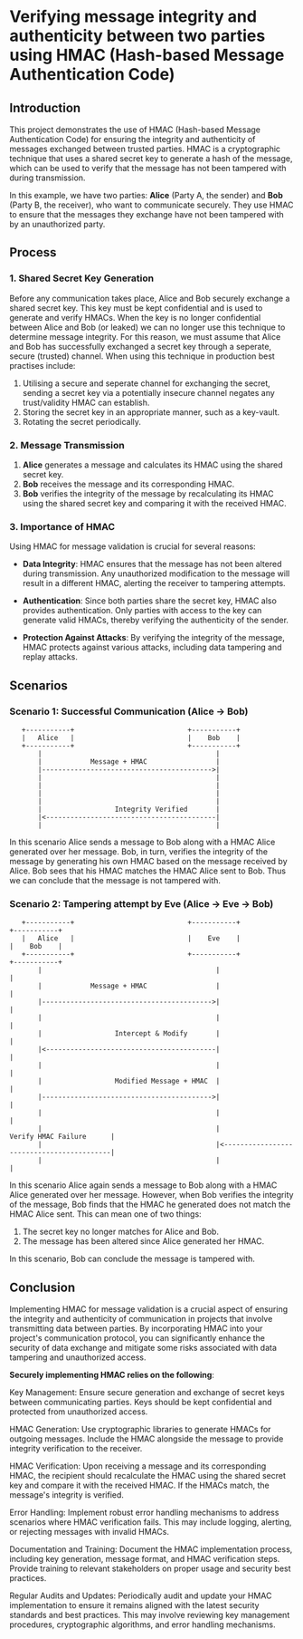 # Verifying message integrity and authenticity between two parties using HMAC (Hash-based Message Authentication Code)
## Introduction
This project demonstrates the use of HMAC (Hash-based Message Authentication Code) for ensuring the integrity and authenticity of messages exchanged between trusted parties. HMAC is a cryptographic technique that uses a shared secret key to generate a hash of the message, which can be used to verify that the message has not been tampered with during transmission.

In this example, we have two parties: **Alice** (Party A, the sender) and **Bob** (Party B, the receiver), who want to communicate securely. They use HMAC to ensure that the messages they exchange have not been tampered with by an unauthorized party.

## Process

### 1. Shared Secret Key Generation

Before any communication takes place, Alice and Bob securely exchange a shared secret key. This key must be kept confidential and is used to generate and verify HMACs. When the key is no longer confidential between Alice and Bob (or leaked) we can no longer use this technique to determine message integrity. For this reason, we must assume that Alice and Bob has successfully exchanged a secret key through a seperate, secure (trusted) channel.
When using this technique in production best practises include:
1. Utilising a secure and seperate channel for exchanging the secret, sending a secret key via a potentially insecure channel negates any trust/validity HMAC can establish.
2. Storing the secret key in an appropriate manner, such as a key-vault.
3. Rotating the secret periodically.

### 2. Message Transmission

1. **Alice** generates a message and calculates its HMAC using the shared secret key.
2. **Bob** receives the message and its corresponding HMAC.
3. **Bob** verifies the integrity of the message by recalculating its HMAC using the shared secret key and comparing it with the received HMAC.

### 3. Importance of HMAC

Using HMAC for message validation is crucial for several reasons:

- **Data Integrity**: HMAC ensures that the message has not been altered during transmission. Any unauthorized modification to the message will result in a different HMAC, alerting the receiver to tampering attempts.
  
- **Authentication**: Since both parties share the secret key, HMAC also provides authentication. Only parties with access to the key can generate valid HMACs, thereby verifying the authenticity of the sender.
  
- **Protection Against Attacks**: By verifying the integrity of the message, HMAC protects against various attacks, including data tampering and replay attacks.

## Scenarios

### Scenario 1: Successful Communication (Alice -> Bob)
```
   +-----------+                            +-----------+
   |   Alice   |                            |    Bob    |
   +-----------+                            +-----------+
       |                                           |
       |            Message + HMAC                 |
       |------------------------------------------>|
       |                                           |
       |                                           |
       |                                           |
       |                                           |
       |                  Integrity Verified       |
       |<------------------------------------------|
       |                                           |
```
In this scenario Alice sends a message to Bob along with a HMAC Alice generated over her message. Bob, in turn, verifies the integrity of the message by generating his own HMAC based on the message received by Alice. Bob sees that his HMAC matches the HMAC Alice sent to Bob. Thus we can conclude that the message is not tampered with.


### Scenario 2: Tampering attempt by Eve (Alice -> Eve -> Bob)
```
   +-----------+                            +-----------+                            +-----------+
   |   Alice   |                            |    Eve    |                            |    Bob    |
   +-----------+                            +-----------+                            +-----------+
       |                                           |                                           |
       |            Message + HMAC                 |                                           |
       |------------------------------------------>|                                           |
       |                                           |                                           |
       |                  Intercept & Modify       |                                           |
       |<------------------------------------------|                                           |
       |                                           |                                           |
       |                  Modified Message + HMAC  |                                           |
       |------------------------------------------>|                                           |
       |                                           |                                           |
       |                                           |                  Verify HMAC Failure      |
       |                                           |<------------------------------------------|
       |                                           |                                           |
```
In this scenario Alice again sends a message to Bob along with a HMAC Alice generated over her message. However, when Bob verifies the integrity of the message, Bob finds that the HMAC he generated does not match the HMAC Alice sent. This can mean one of two things:
1. The secret key no longer matches for Alice and Bob.
2. The message has been altered since Alice generated her HMAC.

In this scenario, Bob can conclude the message is tampered with.


## Conclusion

Implementing HMAC for message validation is a crucial aspect of ensuring the integrity and authenticity of communication in projects that involve transmitting data between parties. By incorporating HMAC into your project's communication protocol, you can significantly enhance the security of data exchange and mitigate some risks associated with data tampering and unauthorized access.

**Securely implementing HMAC relies on the following**:

Key Management: Ensure secure generation and exchange of secret keys between communicating parties. Keys should be kept confidential and protected from unauthorized access.

HMAC Generation: Use cryptographic libraries to generate HMACs for outgoing messages. Include the HMAC alongside the message to provide integrity verification to the receiver.

HMAC Verification: Upon receiving a message and its corresponding HMAC, the recipient should recalculate the HMAC using the shared secret key and compare it with the received HMAC. If the HMACs match, the message's integrity is verified.

Error Handling: Implement robust error handling mechanisms to address scenarios where HMAC verification fails. This may include logging, alerting, or rejecting messages with invalid HMACs.

Documentation and Training: Document the HMAC implementation process, including key generation, message format, and HMAC verification steps. Provide training to relevant stakeholders on proper usage and security best practices.

Regular Audits and Updates: Periodically audit and update your HMAC implementation to ensure it remains aligned with the latest security standards and best practices. This may involve reviewing key management procedures, cryptographic algorithms, and error handling mechanisms.